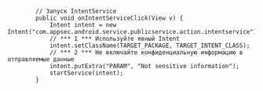             // Запуск IntentService
            public void onIntentServiceClick(View v) {
                Intent intent = new Intent("com.appsec.android.service.publicservice.action.intentservice");
                // *** 1 *** Используйте явный Intent
                intent.setClassName(TARGET_PACKAGE, TARGET_INTENT_CLASS);
                // *** 2 *** Не включайте конфиденциальную информацию в отправляемые данные
                intent.putExtra("PARAM", "Not sensitive information");
                startService(intent);
            }